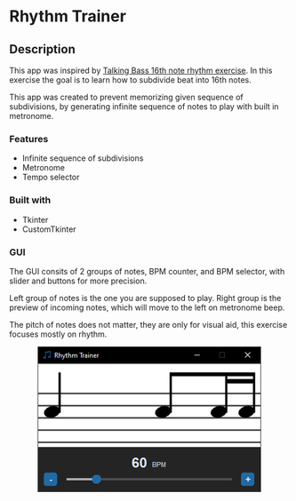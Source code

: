 # Rhythm Trainer

## Description
This app was inspired by [Talking Bass 16th note rhythm exercise](https://www.talkingbass.net/6-essential-16th-note-rhythms-you-need-to-learn/).
In this exercise the goal is to learn how to subdivide beat into 16th notes.

This app was created to prevent memorizing given sequence of subdivisions, by generating infinite sequence of notes to play with built in metronome. 

### Features
- Infinite sequence of subdivisions
- Metronome
- Tempo selector

### Built with
- Tkinter
- CustomTkinter

### GUI 
The GUI consits of 2 groups of notes, BPM counter, and BPM selector, with slider and buttons for more precision.

Left group of notes is the one you are supposed to play. Right group is the preview of incoming notes, which will move to the left on metronome beep. 

The pitch of notes does not matter, they are only for visual aid, this exercise focuses mostly on rhythm.
<div align="center">
    <img src="readme/gui.png" />
</div>


